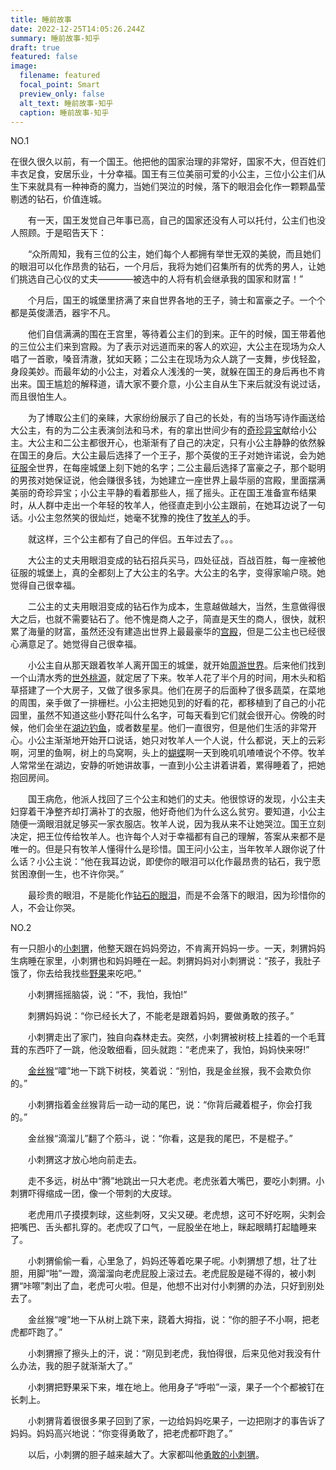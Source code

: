 ```yaml
---
title: 睡前故事
date: 2022-12-25T14:05:26.244Z
summary: 睡前故事-知乎
draft: true
featured: false
image:
  filename: featured
  focal_point: Smart
  preview_only: false
  alt_text: 睡前故事-知乎
  caption: 睡前故事-知乎
---
```



NO.1

在很久很久以前，有一个国王。他把他的国家治理的非常好，国家不大，但百姓们丰衣足食，安居乐业，十分幸福。国王有三位美丽可爱的小公主，三位小公主们从生下来就具有一种神奇的魔力，当她们哭泣的时候，落下的眼泪会化作一颗颗晶莹剔透的钻石，价值连城。

　　有一天，国王发觉自己年事已高，自己的国家还没有人可以托付，公主们也没人照顾。于是昭告天下：

　　“众所周知，我有三位的公主，她们每个人都拥有举世无双的美貌，而且她们的眼泪可以化作昂贵的钻石，一个月后，我将为她们召集所有的优秀的男人，让她们挑选自己心仪的丈夫————被选中的人将有机会继承我的国家和财富！”

　　个月后，国王的城堡里挤满了来自世界各地的王子，骑士和富豪之子。一个个都是英俊潇洒，器宇不凡。



　　他们自信满满的围在王宫里，等待着公主们的到来。正午的时候，国王带着他的三位公主们来到宫殿。为了表示对远道而来的客人的欢迎，大公主在现场为众人唱了一首歌，嗓音清澈，犹如天籁；二公主在现场为众人跳了一支舞，步伐轻盈，身段美妙。而最年幼的小公主，对着众人浅浅的一笑，就躲在国王的身后再也不肯出来。国王尴尬的解释道，请大家不要介意，小公主自从生下来后就没有说过话，而且很怕生人。

　　为了博取公主们的亲睐，大家纷纷展示了自己的长处，有的当场写诗作画送给大公主，有的为二公主表演剑法和马术，有的拿出世间少有的[奇珍异宝](https://www.zhihu.com/search?q=%E5%A5%87%E7%8F%8D%E5%BC%82%E5%AE%9D&search_source=Entity&hybrid_search_source=Entity&hybrid_search_extra=%7B%22sourceType%22%3A%22article%22%2C%22sourceId%22%3A%22581319847%22%7D)献给小公主。大公主和二公主都很开心，也渐渐有了自己的决定，只有小公主静静的依然躲在国王的身后。大公主最后选择了一个王子，那个英俊的王子对她许诺说，会为她[征服](https://www.zhihu.com/search?q=%E5%BE%81%E6%9C%8D&search_source=Entity&hybrid_search_source=Entity&hybrid_search_extra=%7B%22sourceType%22%3A%22article%22%2C%22sourceId%22%3A%22581319847%22%7D)全世界，在每座城堡上刻下她的名字；二公主最后选择了富豪之子，那个聪明的男孩对她保证说，他会赚很多钱，为她建立一座世界上最华丽的宫殿，里面摆满美丽的奇珍异宝；小公主平静的看着那些人，摇了摇头。正在国王准备宣布结果时，从人群中走出一个年轻的牧羊人，他径直走到小公主跟前，在她耳边说了一句话。小公主忽然笑的很灿烂，她毫不犹豫的挽住了[牧羊人](https://www.zhihu.com/search?q=%E7%89%A7%E7%BE%8A%E4%BA%BA&search_source=Entity&hybrid_search_source=Entity&hybrid_search_extra=%7B%22sourceType%22%3A%22article%22%2C%22sourceId%22%3A%22581319847%22%7D)的手。

　　就这样，三个公主都有了自己的伴侣。五年过去了。。。



　　大公主的丈夫用眼泪变成的钻石招兵买马，四处征战，百战百胜，每一座被他征服的城堡上，真的全都刻上了大公主的名字。大公主的名字，变得家喻户晓。她觉得自己很幸福。

　　二公主的丈夫用眼泪变成的钻石作为成本，生意越做越大，当然，生意做得很大之后，也就不需要钻石了。他不愧是商人之子，简直是天生的商人，很快，就积累了海量的财富，虽然还没有建造出世界上最最豪华的[宫殿](https://www.zhihu.com/search?q=%E5%AE%AB%E6%AE%BF&search_source=Entity&hybrid_search_source=Entity&hybrid_search_extra=%7B%22sourceType%22%3A%22article%22%2C%22sourceId%22%3A%22581319847%22%7D)，但是二公主也已经很心满意足了。她觉得自己很幸福。

　　小公主自从那天跟着牧羊人离开国王的城堡，就开始[周游世界](https://www.zhihu.com/search?q=%E5%91%A8%E6%B8%B8%E4%B8%96%E7%95%8C&search_source=Entity&hybrid_search_source=Entity&hybrid_search_extra=%7B%22sourceType%22%3A%22article%22%2C%22sourceId%22%3A%22581319847%22%7D)。后来他们找到一个山清水秀的[世外桃源](https://www.zhihu.com/search?q=%E4%B8%96%E5%A4%96%E6%A1%83%E6%BA%90&search_source=Entity&hybrid_search_source=Entity&hybrid_search_extra=%7B%22sourceType%22%3A%22article%22%2C%22sourceId%22%3A%22581319847%22%7D)，就定居了下来。牧羊人花了半个月的时间，用木头和稻草搭建了一个大房子，又做了很多家具。他们在房子的后面种了很多蔬菜，在菜地的周围，亲手做了一排栅栏。小公主把她见到的好看的花，都移植到了自己的小花园里，虽然不知道这些小野花叫什么名字，可每天看到它们就会很开心。傍晚的时候，他们会坐在[湖边钓鱼](https://www.zhihu.com/search?q=%E6%B9%96%E8%BE%B9%E9%92%93%E9%B1%BC&search_source=Entity&hybrid_search_source=Entity&hybrid_search_extra=%7B%22sourceType%22%3A%22article%22%2C%22sourceId%22%3A%22581319847%22%7D)，或者数星星。他们一直很穷，但是他们生活的非常开心。小公主渐渐地开始开口说话，她只对牧羊人一个人说，什么都说，天上的云彩啊，河里的鱼啊，树上的鸟窝啊，头上的[蝴蝶](https://www.zhihu.com/search?q=%E8%9D%B4%E8%9D%B6&search_source=Entity&hybrid_search_source=Entity&hybrid_search_extra=%7B%22sourceType%22%3A%22article%22%2C%22sourceId%22%3A%22581319847%22%7D)啊一天到晚叽叽喳喳说个不停。牧羊人常常坐在湖边，安静的听她讲故事，一直到小公主讲着讲着，累得睡着了，把她抱回房间。

　　国王病危，他派人找回了三个公主和她们的丈夫。他很惊讶的发现，小公主夫妇穿着干净整齐却打满补丁的衣服，他好奇他们为什么这么贫穷。要知道，小公主随便一滴眼泪就足够买一家衣服店。牧羊人说，因为我从来不让她哭泣。国王立刻决定，把王位传给牧羊人。也许每个人对于幸福都有自己的理解，答案从来都不是唯一的。但是只有牧羊人懂得什么是珍惜。国王问小公主，当年牧羊人跟你说了什么话？小公主说：“他在我耳边说，即使你的眼泪可以化作最昂贵的钻石，我宁愿贫困潦倒一生，也不许你哭。”

　　最珍贵的眼泪，不是能化作[钻石的眼泪](https://www.zhihu.com/search?q=%E9%92%BB%E7%9F%B3%E7%9A%84%E7%9C%BC%E6%B3%AA&search_source=Entity&hybrid_search_source=Entity&hybrid_search_extra=%7B%22sourceType%22%3A%22article%22%2C%22sourceId%22%3A%22581319847%22%7D)，而是不会落下的眼泪，因为珍惜你的人，不会让你哭。



NO.2

有一只胆小的[小刺猬](https://www.zhihu.com/search?q=%E5%B0%8F%E5%88%BA%E7%8C%AC&search_source=Entity&hybrid_search_source=Entity&hybrid_search_extra=%7B%22sourceType%22%3A%22article%22%2C%22sourceId%22%3A%22581319847%22%7D)，他整天跟在妈妈旁边，不肯离开妈妈一步。一天，刺猬妈妈生病睡在家里，小刺猬也和妈妈睡在一起。刺猬妈妈对小刺猬说：“孩子，我肚子饿了，你去给我找些[野果](https://www.zhihu.com/search?q=%E9%87%8E%E6%9E%9C&search_source=Entity&hybrid_search_source=Entity&hybrid_search_extra=%7B%22sourceType%22%3A%22article%22%2C%22sourceId%22%3A%22581319847%22%7D)来吃吧。”

　　小刺猬摇摇脑袋，说：“不，我怕，我怕!”

　　刺猬妈妈说：“你已经长大了，不能老是跟着妈妈，要做勇敢的孩子。”

　　小刺猬走出了家门，独自向森林走去。突然，小刺猬被树枝上挂着的一个毛茸茸的东西吓了一跳，他没敢细看，回头就跑：“老虎来了，我怕，妈妈快来呀!”

　　[金丝猴](https://www.zhihu.com/search?q=%E9%87%91%E4%B8%9D%E7%8C%B4&search_source=Entity&hybrid_search_source=Entity&hybrid_search_extra=%7B%22sourceType%22%3A%22article%22%2C%22sourceId%22%3A%22581319847%22%7D)“嚯”地一下跳下树枝，笑着说：“别怕，我是金丝猴，我不会欺负你的。”

　　小刺猬指着金丝猴背后一动一动的尾巴，说：“你背后藏着棍子，你会打我的。”

　　金丝猴“滴溜儿”翻了个筋斗，说：“你看，这是我的尾巴，不是棍子。”

　　小刺猬这才放心地向前走去。

　　走不多远，树丛中“腾”地跳出一只大老虎。老虎张着大嘴巴，要吃小刺猬。小刺猬吓得缩成一团，像一个带刺的大皮球。

　　老虎用爪子摸摸刺球，这些刺呀，又尖又硬。老虎想，这可不好吃啊，尖刺会把嘴巴、舌头都扎穿的。老虎叹了口气，一屁股坐在地上，眯起眼睛打起瞌睡来了。

　　小刺猬偷偷一看，心里急了，妈妈还等着吃果子呢。小刺猬想了想，壮了壮胆，用脚“啪”一蹬，滴溜溜向老虎屁股上滚过去。老虎屁股是碰不得的，被小刺猬“咔嚓”刺出了血，老虎可火啦。但是，他想不出对付小刺猬的办法，只好到别处去了。

　　金丝猴“嗖”地一下从树上跳下来，跷着大拇指，说：“你的胆子不小啊，把老虎都吓跑了。”

　　小刺猬擦了擦头上的汗，说：“刚见到老虎，我怕得很，后来见他对我没有什么办法，我的胆子就渐渐大了。”

　　小刺猬把野果采下来，堆在地上。他用身子“呼啦”一滚，果子一个个都被钉在长刺上。

　　小刺猬背着很很多果子回到了家，一边给妈妈吃果子，一边把刚才的事告诉了妈妈。妈妈高兴地说：“你变得勇敢了，把老虎都吓跑了。”

　　以后，小刺猬的胆子越来越大了。大家都叫他[勇敢的小刺猬](https://www.zhihu.com/search?q=%E5%8B%87%E6%95%A2%E7%9A%84%E5%B0%8F%E5%88%BA%E7%8C%AC&search_source=Entity&hybrid_search_source=Entity&hybrid_search_extra=%7B%22sourceType%22%3A%22article%22%2C%22sourceId%22%3A%22581319847%22%7D)。

<!--EndFragment-->
